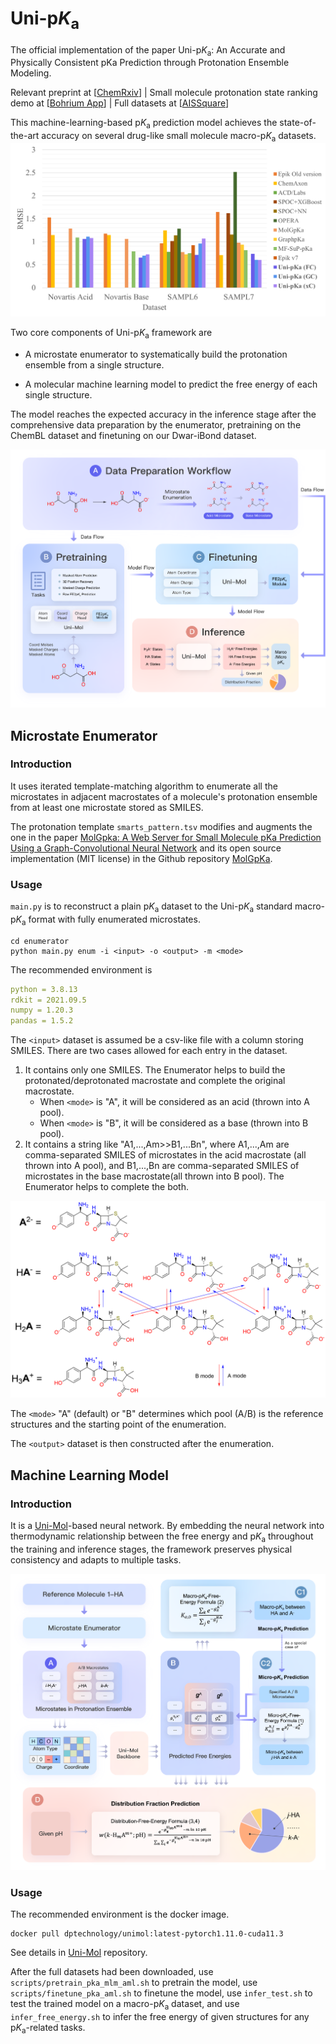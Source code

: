 # Uni-p*K*<sub>a</sub>
The official implementation of the paper Uni-p*K*<sub>a</sub>: An Accurate and Physically Consistent pKa Prediction through Protonation Ensemble Modeling. 

Relevant preprint at [[ChemRxiv](https://chemrxiv.org/engage/chemrxiv/article-details/64e8da3879853bbd786ca4eb)] | Small molecule protonation state ranking demo at [[Bohrium App](https://app.bohrium.dp.tech/uni-pka)] | Full datasets at [[AISSquare](https://www.aissquare.com/datasets/detail?pageType=datasets&name=Uni-pKa-Dataset)]

This machine-learning-based p*K*<sub>a</sub> prediction model achieves the state-of-the-art accuracy on several drug-like small molecule macro-p*K*<sub>a</sub> datasets.
![Uni-p*K*<sub>a</sub>'s performance](performance.png)

Two core components of Uni-p*K*<sub>a</sub> framework are

- A microstate enumerator to systematically build the protonation
ensemble from a single structure.

- A molecular machine learning model to predict the free energy of each single structure. 

The model reaches the expected accuracy in the inference stage after the comprehensive data preparation by the enumerator, pretraining on the ChemBL dataset and finetuning on our Dwar-iBond dataset.

![Alt text](overview.png)

## Microstate Enumerator

### Introduction

It uses iterated template-matching algorithm to enumerate all the microstates in adjacent macrostates of a molecule's protonation ensemble from at least one microstate stored as SMILES.

The protonation template `smarts_pattern.tsv` modifies and augments the one in the paper [MolGpka: A Web Server for Small Molecule pKa Prediction Using a Graph-Convolutional Neural Network](https://pubs.acs.org/doi/10.1021/acs.jcim.1c00075) and its open source implementation (MIT license) in the Github repository [MolGpKa](https://github.com/Xundrug/MolGpKa/blob/master/src/utils/smarts_pattern.tsv).

### Usage

`main.py` is to reconstruct a plain p*K*<sub>a</sub> dataset to the Uni-p*K*<sub>a</sub> standard macro-p*K*<sub>a</sub> format with fully enumerated microstates.

```shell
cd enumerator
python main.py enum -i <input> -o <output> -m <mode>
```

The recommended environment is
```yaml
python = 3.8.13
rdkit = 2021.09.5
numpy = 1.20.3
pandas = 1.5.2
```

The `<input>` dataset is assumed be a csv-like file with a column storing SMILES. There are two cases allowed for each entry in the dataset.

1. It contains only one SMILES. The Enumerator helps to build the protonated/deprotonated macrostate and complete the original macrostate.
    - When `<mode>` is "A", it will be considered as an acid (thrown into A pool). 
    - When `<mode>` is "B", it will be considered as a base (thrown into B pool).
2. It contains a string like "A1,...,Am>>B1,...Bn", where A1,...,Am are comma-separated SMILES of microstates in the acid macrostate (all thrown into A pool), and B1,...,Bn are comma-separated SMILES of microstates in the base macrostate(all thrown into B pool). The Enumerator helps to complete the both.

![A/B mode of the microstate enumerator](protensemble.png)

The `<mode>` "A" (default) or "B" determines which pool (A/B) is the reference structures and the starting point of the enumeration.

The `<output>` dataset is then constructed after the enumeration.

## Machine Learning Model

### Introduction

It is a [Uni-Mol](https://github.com/dptech-corp/Uni-Mol)-based neural network. By embedding the neural network into thermodynamic relationship between the free energy and p*K*<sub>a</sub> throughout the training and inference stages, the framework preserves physical consistency and adapts to multiple tasks.

![Alt text](inference.png)

### Usage

The recommended environment is the docker image.

```
docker pull dptechnology/unimol:latest-pytorch1.11.0-cuda11.3
```

See details in [Uni-Mol](https://github.com/dptech-corp/Uni-Mol/tree/main/unimol#dependencies) repository.

After the full datasets had been downloaded, use `scripts/pretrain_pka_mlm_aml.sh` to pretrain the model, use `scripts/finetune_pka_aml.sh` to finetune the model, use `infer_test.sh` to test the trained model on a macro-p*K*<sub>a</sub> dataset, and use `infer_free_energy.sh` to infer the free energy of given structures for any p*K*<sub>a</sub>-related tasks.